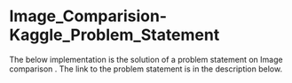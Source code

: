 # Image_Comparision-Kaggle_Problem_Statement
The below implementation is the solution of a problem statement on Image comparison . The link to the problem statement is in the description below.
